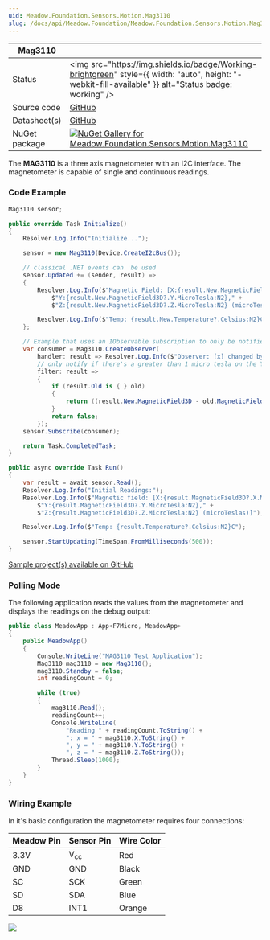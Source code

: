 ```yaml
---
uid: Meadow.Foundation.Sensors.Motion.Mag3110
slug: /docs/api/Meadow.Foundation/Meadow.Foundation.Sensors.Motion.Mag3110
---
```


| Mag3110 | |
|--------|--------|
| Status | <img src="https://img.shields.io/badge/Working-brightgreen" style={{ width: "auto", height: "-webkit-fill-available" }} alt="Status badge: working" /> |
| Source code | [GitHub](https://github.com/WildernessLabs/Meadow.Foundation/tree/main/Source/Meadow.Foundation.Peripherals/Sensors.Motion.Mag3110) |
| Datasheet(s) | [GitHub](https://github.com/WildernessLabs/Meadow.Foundation/tree/main/Source/Meadow.Foundation.Peripherals/Sensors.Motion.Mag3110/Datasheet) |
| NuGet package | <a href="https://www.nuget.org/packages/Meadow.Foundation.Sensors.Motion.Mag3110/" target="_blank"><img src="https://img.shields.io/nuget/v/Meadow.Foundation.Sensors.Motion.Mag3110.svg?label=Meadow.Foundation.Sensors.Motion.Mag3110" alt="NuGet Gallery for Meadow.Foundation.Sensors.Motion.Mag3110" /></a> |

The **MAG3110** is a three axis magnetometer with an I2C interface. The magnetometer is capable of single and continuous readings.

### Code Example

```csharp
Mag3110 sensor;

public override Task Initialize()
{
    Resolver.Log.Info("Initialize...");

    sensor = new Mag3110(Device.CreateI2cBus());

    // classical .NET events can  be used
    sensor.Updated += (sender, result) =>
    {
        Resolver.Log.Info($"Magnetic Field: [X:{result.New.MagneticField3D?.X.MicroTesla:N2}," +
            $"Y:{result.New.MagneticField3D?.Y.MicroTesla:N2}," +
            $"Z:{result.New.MagneticField3D?.Z.MicroTesla:N2} (microTeslas)]");

        Resolver.Log.Info($"Temp: {result.New.Temperature?.Celsius:N2}C");
    };

    // Example that uses an IObservable subscription to only be notified when the filter is satisfied
    var consumer = Mag3110.CreateObserver(
        handler: result => Resolver.Log.Info($"Observer: [x] changed by threshold; new [x]: X:{result.New.MagneticField3D?.X.MicroTesla:N2}, old: X:{result.Old?.MagneticField3D?.X.MicroTesla:N2}"),
        // only notify if there's a greater than 1 micro tesla on the Y axis
        filter: result =>
        {
            if (result.Old is { } old)
            {
                return ((result.New.MagneticField3D - old.MagneticField3D)?.Y > new MagneticField(1, MU.MicroTesla));
            }
            return false;
        });
    sensor.Subscribe(consumer);

    return Task.CompletedTask;
}

public async override Task Run()
{
    var result = await sensor.Read();
    Resolver.Log.Info("Initial Readings:");
    Resolver.Log.Info($"Magnetic field: [X:{result.MagneticField3D?.X.MicroTesla:N2}," +
        $"Y:{result.MagneticField3D?.Y.MicroTesla:N2}," +
        $"Z:{result.MagneticField3D?.Z.MicroTesla:N2} (microTeslas)]");

    Resolver.Log.Info($"Temp: {result.Temperature?.Celsius:N2}C");

    sensor.StartUpdating(TimeSpan.FromMilliseconds(500));
}

```

[Sample project(s) available on GitHub](https://github.com/WildernessLabs/Meadow.Foundation/tree/main/Source/Meadow.Foundation.Peripherals/Sensors.Motion.Mag3110/Samples/Mag3110_Sample)

### Polling Mode

The following application reads the values from the magnetometer and displays the readings on the debug output:

```csharp
public class MeadowApp : App<F7Micro, MeadowApp>
{
    public MeadowApp()
    {
        Console.WriteLine("MAG3110 Test Application");
        Mag3110 mag3110 = new Mag3110();
        mag3110.Standby = false;
        int readingCount = 0;

        while (true)
        {
            mag3110.Read();
            readingCount++;
            Console.WriteLine(
                "Reading " + readingCount.ToString() + 
                ": x = " + mag3110.X.ToString() + 
                ", y = " + mag3110.Y.ToString() + 
                ", z = " + mag3110.Z.ToString());
            Thread.Sleep(1000);
        }
    }
}
```

### Wiring Example

In it's basic configuration the magnetometer requires four connections:

| Meadow Pin   | Sensor Pin     | Wire Color |
|--------------|----------------|------------|
| 3.3V         | V<sub>cc</sub> | Red        |
| GND          | GND            | Black      |
| SC           | SCK            | Green      |
| SD           | SDA            | Blue       |
| D8           | INT1           | Orange     |

<img src="/API_Assets/Meadow.Foundation.Sensors.Motion.MAG3110/MAG3110_Fritzing.svg" />




